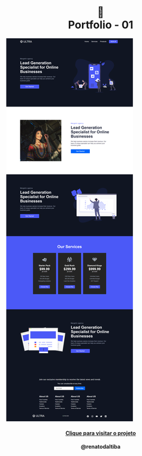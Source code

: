 <h1 align="center">
🔗<br>Portfolio - 01
</h1>

![Resultado final do projeto](assets/complete.png)

<h4 align="center"><a href="https://bio-iuricode.vercel.app/">Clique para visitar o projeto</a></h4>
<h4 align="center">@renatodaltiba</h4>

